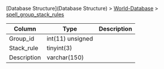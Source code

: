 [Database Structure](Database Structure) > [World-Database](World-Database) > [spell_group_stack_rules](spell_group_stack_rules)

Column | Type | Description
--- | --- | ---
Group_id | int(11) unsigned | 
Stack_rule | tinyint(3) | 
Description | varchar(150) | 
